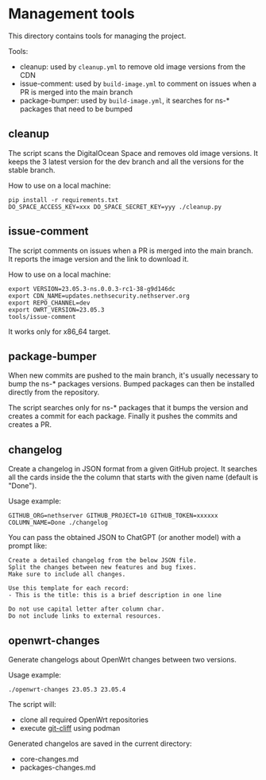 # Management tools

This directory contains tools for managing the project.

Tools:

- cleanup: used by `cleanup.yml` to remove old image versions from the CDN
- issue-comment: used by `build-image.yml` to comment on issues when a PR is merged into the main branch
- package-bumper: used by `build-image.yml`, it searches for ns-* packages that need to be bumped

## cleanup

The script scans the DigitalOcean Space and removes old image versions.
It keeps the 3 latest version for the dev branch and all the versions for the stable branch.

How to use on a local machine:
```
pip install -r requirements.txt
DO_SPACE_ACCESS_KEY=xxx DO_SPACE_SECRET_KEY=yyy ./cleanup.py
```

## issue-comment

The script comments on issues when a PR is merged into the main branch.
It reports the image version and the link to download it.

How to use on a local machine:
```
export VERSION=23.05.3-ns.0.0.3-rc1-38-g9d146dc
export CDN_NAME=updates.nethsecurity.nethserver.org
export REPO_CHANNEL=dev
export OWRT_VERSION=23.05.3
tools/issue-comment
```

It works only for x86_64 target.


## package-bumper

When new commits are pushed to the main branch, it's usually necessary to bump the ns-* packages versions.
Bumped packages can then be installed directly from the repository.

The script searches only for ns-* packages that it bumps the version and creates a commit for each package.
Finally it pushes the commits and creates a PR.

## changelog

Create a changelog in JSON format from a given GitHub project.
It searches all the cards inside the the column that starts with the given name (default is "Done").

Usage example:
```
GITHUB_ORG=nethserver GITHUB_PROJECT=10 GITHUB_TOKEN=xxxxxx COLUMN_NAME=Done ./changelog
```

You can pass the obtained JSON to ChatGPT (or another model) with a prompt like:
```
Create a detailed changelog from the below JSON file.
Split the changes between new features and bug fixes.
Make sure to include all changes.

Use this template for each record:
- This is the title: this is a brief description in one line

Do not use capital letter after column char.
Do not include links to external resources.
```

## openwrt-changes

Generate changelogs about OpenWrt changes between two versions.

Usage example:
```
./openwrt-changes 23.05.3 23.05.4
```

The script will:
- clone all required OpenWrt repositories
- execute [git-cliff](https://git-cliff.org) using podman

Generated changelos are saved in the current directory:
- core-changes.md
- packages-changes.md
